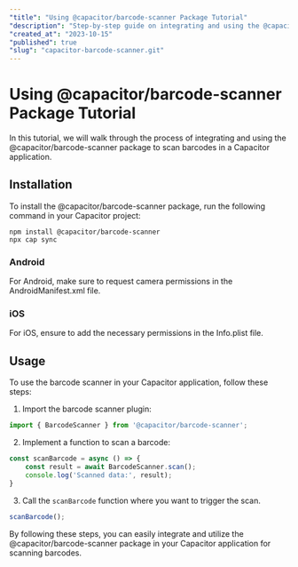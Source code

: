 ```yaml
---
"title": "Using @capacitor/barcode-scanner Package Tutorial"
"description": "Step-by-step guide on integrating and using the @capacitor/barcode-scanner package for scanning barcodes in a Capacitor application."
"created_at": "2023-10-15"
"published": true
"slug": "capacitor-barcode-scanner.git"
---
```


# Using @capacitor/barcode-scanner Package Tutorial

In this tutorial, we will walk through the process of integrating and using the @capacitor/barcode-scanner package to scan barcodes in a Capacitor application.

## Installation

To install the @capacitor/barcode-scanner package, run the following command in your Capacitor project:

```shell
npm install @capacitor/barcode-scanner
npx cap sync
```

### Android

For Android, make sure to request camera permissions in the AndroidManifest.xml file.

### iOS

For iOS, ensure to add the necessary permissions in the Info.plist file.

## Usage

To use the barcode scanner in your Capacitor application, follow these steps:

1. Import the barcode scanner plugin:

```javascript
import { BarcodeScanner } from '@capacitor/barcode-scanner';
```

2. Implement a function to scan a barcode:

```javascript
const scanBarcode = async () => {
    const result = await BarcodeScanner.scan();
    console.log('Scanned data:', result);
}
```

3. Call the `scanBarcode` function where you want to trigger the scan.

```javascript
scanBarcode();
```

By following these steps, you can easily integrate and utilize the @capacitor/barcode-scanner package in your Capacitor application for scanning barcodes.

``` 
